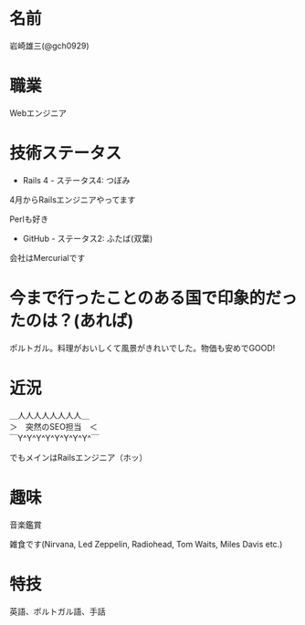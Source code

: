 # 名前

岩崎雄三(@gch0929)

# 職業

Webエンジニア

# 技術ステータス

* Rails 4 - ステータス4: つぼみ

4月からRailsエンジニアやってます

Perlも好き

* GitHub - ステータス2: ふたば(双葉)

会社はMercurialです

# 今まで行ったことのある国で印象的だったのは？(あれば)

ポルトガル。料理がおいしくて風景がきれいでした。物価も安めでGOOD!

# 近況

 ＿人人人人人人人人＿  
 ＞　突然のSEO担当　＜  
 ￣Y\^Y\^Y\^Y\^Y\^Y\^Y\^Y\^￣  

でもメインはRailsエンジニア（ホッ）

# 趣味

音楽鑑賞

雑食です(Nirvana, Led Zeppelin, Radiohead, Tom Waits, Miles Davis etc.) 

# 特技

英語、ポルトガル語、手話
